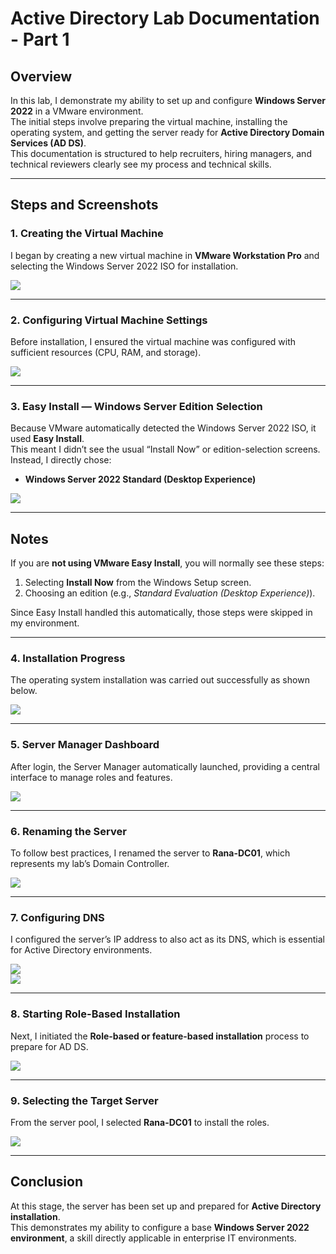 # Active Directory Lab Documentation - Part 1

## Overview
In this lab, I demonstrate my ability to set up and configure **Windows Server 2022** in a VMware environment.  
The initial steps involve preparing the virtual machine, installing the operating system, and getting the server ready for **Active Directory Domain Services (AD DS)**.  
This documentation is structured to help recruiters, hiring managers, and technical reviewers clearly see my process and technical skills.

---

## Steps and Screenshots

### 1. Creating the Virtual Machine

I began by creating a new virtual machine in **VMware Workstation Pro** and selecting the Windows Server 2022 ISO for installation.  

![](./screenshots/New_Virtual_Machine_Wizard_Server_EVAL_iso_Selected.PNG)

---

### 2. Configuring Virtual Machine Settings

Before installation, I ensured the virtual machine was configured with sufficient resources (CPU, RAM, and storage).  

![](./screenshots/Virtual_Machine_Settings_Window.PNG)

---

### 3. Easy Install — Windows Server Edition Selection

Because VMware automatically detected the Windows Server 2022 ISO, it used **Easy Install**.  
This meant I didn’t see the usual “Install Now” or edition-selection screens. Instead, I directly chose:  

- **Windows Server 2022 Standard (Desktop Experience)**  

![](./screenshots/VMware_Easy_Install_Windows_Server_2022_Standard.PNG)

---

## Notes
If you are **not using VMware Easy Install**, you will normally see these steps:  
1. Selecting **Install Now** from the Windows Setup screen.  
2. Choosing an edition (e.g., *Standard Evaluation (Desktop Experience)*).  

Since Easy Install handled this automatically, those steps were skipped in my environment.

---

### 4. Installation Progress

The operating system installation was carried out successfully as shown below.  

![](./screenshots/Installing_Microsoft_Server_Operating_System_Page.png)

---

### 5. Server Manager Dashboard

After login, the Server Manager automatically launched, providing a central interface to manage roles and features.  

![](./screenshots/Server_Manager_Dashboard.png)

---

### 6. Renaming the Server

To follow best practices, I renamed the server to **Rana-DC01**, which represents my lab’s Domain Controller.  

![](./screenshots/VM_Renamed_From_Server_Manager.PNG)

---

### 7. Configuring DNS

I configured the server’s IP address to also act as its DNS, which is essential for Active Directory environments.  

![](./screenshots/IP_Address_Of_The_Server_is_Used_To_Set_The_DNS_Address.PNG)  
![](./screenshots/Internet_Test.PNG)

---

### 8. Starting Role-Based Installation

Next, I initiated the **Role-based or feature-based installation** process to prepare for AD DS.  

![](./screenshots/Adding_Roles_And_Features_By_Selecting_Roles_Based_Installation.PNG)

---

### 9. Selecting the Target Server

From the server pool, I selected **Rana-DC01** to install the roles.  

![](./screenshots/Server_Selection.png)

---

## Conclusion

At this stage, the server has been set up and prepared for **Active Directory installation**.  
This demonstrates my ability to configure a base **Windows Server 2022 environment**, a skill directly applicable in enterprise IT environments.
